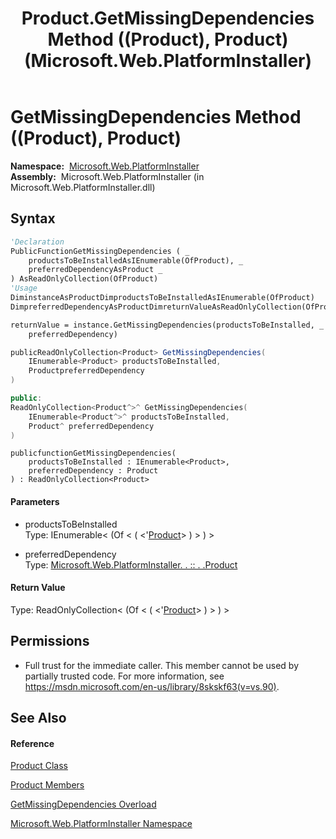 ﻿---
title: Product.GetMissingDependencies Method ((Product), Product) (Microsoft.Web.PlatformInstaller)
TOCTitle: GetMissingDependencies Method ((Product), Product)
ms:assetid: M:Microsoft.Web.PlatformInstaller.Product.GetMissingDependencies(System.Collections.Generic.IEnumerable{Microsoft.Web.PlatformInstaller.Product},Microsoft.Web.PlatformInstaller.Product)
ms:mtpsurl: https://msdn.microsoft.com/en-us/library/microsoft.web.platforminstaller.product.getmissingdependencies(v=VS.90)
ms:contentKeyID: 46408530
ms.date: 05/02/2012
mtps_version: v=VS.90
dev_langs:
- vb
- csharp
- c++
- jscript
api_location:
- Microsoft.Web.PlatformInstaller.dll
api_name:
- Microsoft.Web.PlatformInstaller.Product.GetMissingDependencies
api_type:
- Managed
topic_type:
- apiref
- kbSyntax
product_family_name: VS
ROBOTS: INDEX,FOLLOW
---

# GetMissingDependencies Method ((Product), Product)

**Namespace:**  [Microsoft.Web.PlatformInstaller](microsoft-web-platforminstaller-namespace.md)  
**Assembly:**  Microsoft.Web.PlatformInstaller (in Microsoft.Web.PlatformInstaller.dll)

## Syntax

``` vb
'Declaration
PublicFunctionGetMissingDependencies ( _
    productsToBeInstalledAsIEnumerable(OfProduct), _
    preferredDependencyAsProduct _
) AsReadOnlyCollection(OfProduct)
'Usage
DiminstanceAsProductDimproductsToBeInstalledAsIEnumerable(OfProduct)
DimpreferredDependencyAsProductDimreturnValueAsReadOnlyCollection(OfProduct)

returnValue = instance.GetMissingDependencies(productsToBeInstalled, _
    preferredDependency)
```

``` csharp
publicReadOnlyCollection<Product> GetMissingDependencies(
    IEnumerable<Product> productsToBeInstalled,
    ProductpreferredDependency
)
```

``` c++
public:
ReadOnlyCollection<Product^>^ GetMissingDependencies(
    IEnumerable<Product^>^ productsToBeInstalled, 
    Product^ preferredDependency
)
```

``` jscript
publicfunctionGetMissingDependencies(
    productsToBeInstalled : IEnumerable<Product>, 
    preferredDependency : Product
) : ReadOnlyCollection<Product>
```

#### Parameters

  - productsToBeInstalled  
    Type: IEnumerable\< (Of \< ( \<'[Product](product-class-microsoft-web-platforminstaller.md)\> ) \> ) \>  

<!-- end list -->

  - preferredDependency  
    Type: [Microsoft.Web.PlatformInstaller. . :: . .Product](product-class-microsoft-web-platforminstaller.md)  

#### Return Value

Type: ReadOnlyCollection\< (Of \< ( \<'[Product](product-class-microsoft-web-platforminstaller.md)\> ) \> ) \>  

## Permissions

  - Full trust for the immediate caller. This member cannot be used by partially trusted code. For more information, see <https://msdn.microsoft.com/en-us/library/8skskf63(v=vs.90)>.

## See Also

#### Reference

[Product Class](product-class-microsoft-web-platforminstaller.md)

[Product Members](product-members-microsoft-web-platforminstaller.md)

[GetMissingDependencies Overload](product-getmissingdependencies-method-microsoft-web-platforminstaller.md)

[Microsoft.Web.PlatformInstaller Namespace](microsoft-web-platforminstaller-namespace.md)

